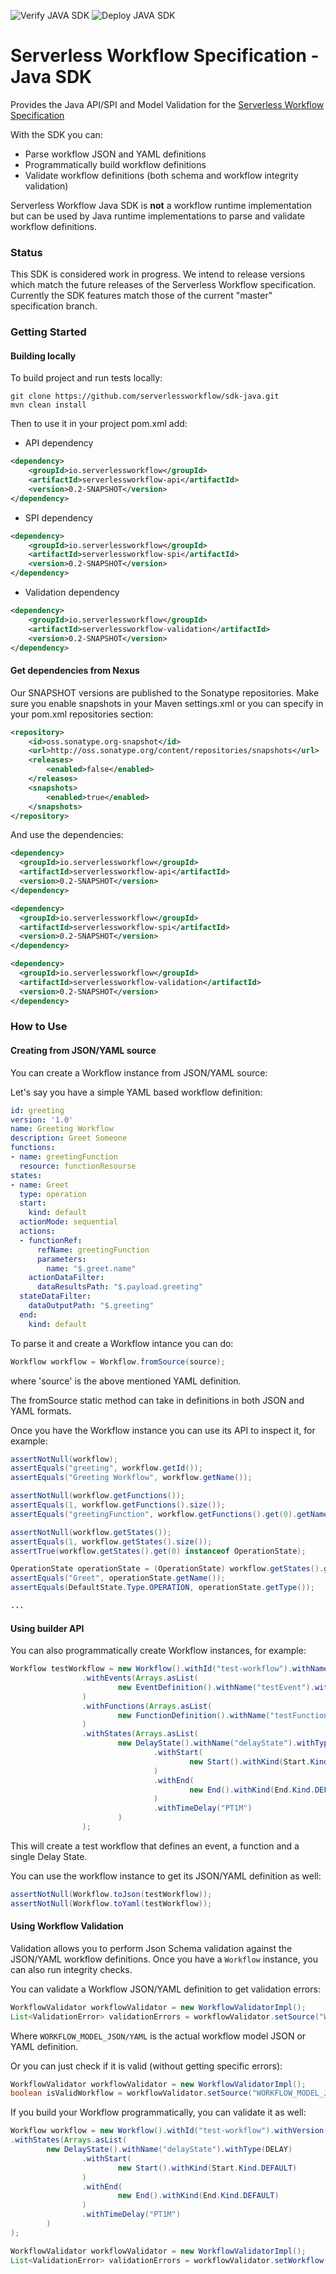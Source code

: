 ![Verify JAVA SDK](https://github.com/serverlessworkflow/sdk-java/workflows/Verify%20JAVA%20SDK/badge.svg)
![Deploy JAVA SDK](https://github.com/serverlessworkflow/sdk-java/workflows/Deploy%20JAVA%20SDK/badge.svg)

# Serverless Workflow Specification - Java SDK

Provides the Java API/SPI and Model Validation for the [Serverless Workflow Specification](https://github.com/serverlessworkflow/specification)

With the SDK you can:
* Parse workflow JSON and YAML definitions
* Programmatically build workflow definitions
* Validate workflow definitions (both schema and workflow integrity validation)

Serverless Workflow Java SDK is **not** a workflow runtime implementation but can be used by Java runtime implementations
to parse and validate workflow definitions.

### Status

This SDK is considered work in progress. We intend to release versions which match the future releases 
of the Serverless Workflow specification. Currently the SDK features match those of the current 
"master" specification branch.

### Getting Started

#### Building locally

To build project and run tests locally:

```
git clone https://github.com/serverlessworkflow/sdk-java.git
mvn clean install
```

Then to use it in your project pom.xml add:

* API dependency

```xml
<dependency>
    <groupId>io.serverlessworkflow</groupId>
    <artifactId>serverlessworkflow-api</artifactId>
    <version>0.2-SNAPSHOT</version>
</dependency>
```

* SPI dependency

```xml
<dependency>
    <groupId>io.serverlessworkflow</groupId>
    <artifactId>serverlessworkflow-spi</artifactId>
    <version>0.2-SNAPSHOT</version>
</dependency>
```

* Validation dependency

```xml
<dependency>
    <groupId>io.serverlessworkflow</groupId>
    <artifactId>serverlessworkflow-validation</artifactId>
    <version>0.2-SNAPSHOT</version>
</dependency>
```

#### Get dependencies from Nexus

Our SNAPSHOT versions are published to the Sonatype repositories.
Make sure you enable snapshots in your Maven settings.xml 
or you can specify in your pom.xml repositories section:

```xml
<repository>
    <id>oss.sonatype.org-snapshot</id>
    <url>http://oss.sonatype.org/content/repositories/snapshots</url>
    <releases>
        <enabled>false</enabled>
    </releases>
    <snapshots>
        <enabled>true</enabled>
    </snapshots>
</repository>
```

And use the dependencies:

```xml
<dependency>
  <groupId>io.serverlessworkflow</groupId>
  <artifactId>serverlessworkflow-api</artifactId>
  <version>0.2-SNAPSHOT</version>
</dependency>
```

```xml
<dependency>
  <groupId>io.serverlessworkflow</groupId>
  <artifactId>serverlessworkflow-spi</artifactId>
  <version>0.2-SNAPSHOT</version>
</dependency>
```

```xml
<dependency>
  <groupId>io.serverlessworkflow</groupId>
  <artifactId>serverlessworkflow-validation</artifactId>
  <version>0.2-SNAPSHOT</version>
</dependency>
```

### How to Use 

#### Creating from JSON/YAML source

You can create a Workflow instance from JSON/YAML source:

Let's say you have a simple YAML based workflow definition:

```yaml
id: greeting
version: '1.0'
name: Greeting Workflow
description: Greet Someone
functions:
- name: greetingFunction
  resource: functionResourse
states:
- name: Greet
  type: operation
  start:
    kind: default
  actionMode: sequential
  actions:
  - functionRef:
      refName: greetingFunction
      parameters:
        name: "$.greet.name"
    actionDataFilter:
      dataResultsPath: "$.payload.greeting"
  stateDataFilter:
    dataOutputPath: "$.greeting"
  end:
    kind: default
```

To parse it and create a Workflow intance you can do:

``` java
Workflow workflow = Workflow.fromSource(source);
```

where 'source' is the above mentioned YAML definition.

The fromSource static method can take in definitions in both JSON and YAML formats.

Once you have the Workflow instance you can use its API to inspect it, for example:

``` java
assertNotNull(workflow);
assertEquals("greeting", workflow.getId());
assertEquals("Greeting Workflow", workflow.getName());

assertNotNull(workflow.getFunctions());
assertEquals(1, workflow.getFunctions().size());
assertEquals("greetingFunction", workflow.getFunctions().get(0).getName());

assertNotNull(workflow.getStates());
assertEquals(1, workflow.getStates().size());
assertTrue(workflow.getStates().get(0) instanceof OperationState);

OperationState operationState = (OperationState) workflow.getStates().get(0);
assertEquals("Greet", operationState.getName());
assertEquals(DefaultState.Type.OPERATION, operationState.getType());

...
```

#### Using builder API

You can also programmatically create Workflow instances, for example:

``` java
Workflow testWorkflow = new Workflow().withId("test-workflow").withName("test-workflow-name").withVersion("1.0")
                .withEvents(Arrays.asList(
                        new EventDefinition().withName("testEvent").withSource("testSource").withType("testType"))
                )
                .withFunctions(Arrays.asList(
                        new FunctionDefinition().withName("testFunction").withResource("testResource").withType("testType"))
                )
                .withStates(Arrays.asList(
                        new DelayState().withName("delayState").withType(DELAY)
                                .withStart(
                                        new Start().withKind(Start.Kind.DEFAULT)
                                )
                                .withEnd(
                                        new End().withKind(End.Kind.DEFAULT)
                                )
                                .withTimeDelay("PT1M")
                        )
                );
```

This will create a test workflow that defines an event, a function and a single Delay State.

You can use the workflow instance to get its JSON/YAML definition as well:

``` java
assertNotNull(Workflow.toJson(testWorkflow));
assertNotNull(Workflow.toYaml(testWorkflow));
```

#### Using Workflow Validation

Validation allows you to perform Json Schema validation against the JSON/YAML workflow definitions.
Once you have a `Workflow` instance, you can also run integrity checks.

You can validate a Workflow JSON/YAML definition to get validation errors:

``` java
WorkflowValidator workflowValidator = new WorkflowValidatorImpl();
List<ValidationError> validationErrors = workflowValidator.setSource("WORKFLOW_MODEL_JSON/YAML").validate();
```

Where `WORKFLOW_MODEL_JSON/YAML` is the actual workflow model JSON or YAML definition.

Or you can just check if it is valid (without getting specific errors):

``` java
WorkflowValidator workflowValidator = new WorkflowValidatorImpl();
boolean isValidWorkflow = workflowValidator.setSource("WORKFLOW_MODEL_JSON/YAML").isValid();
```

If you build your Workflow programmatically, you can validate it as well:

``` java
Workflow workflow = new Workflow().withId("test-workflow").withVersion("1.0")
.withStates(Arrays.asList(
        new DelayState().withName("delayState").withType(DELAY)
                .withStart(
                        new Start().withKind(Start.Kind.DEFAULT)
                )
                .withEnd(
                        new End().withKind(End.Kind.DEFAULT)
                )
                .withTimeDelay("PT1M")
        )
);

WorkflowValidator workflowValidator = new WorkflowValidatorImpl();
List<ValidationError> validationErrors = workflowValidator.setWorkflow(workflow).validate();
```